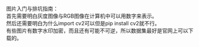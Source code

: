 图片入门与排坑指南：<br>
首先需要明白灰度图像与RGB图像在计算机中可以用数字来表示。<br>
然后还需要明白为什么import cv2可以但是pip install cv2就不行。<br>
有些图片有数字水印加密，而且还有可能不可逆，所以数据集最好是官网上可以下载的。<br>
